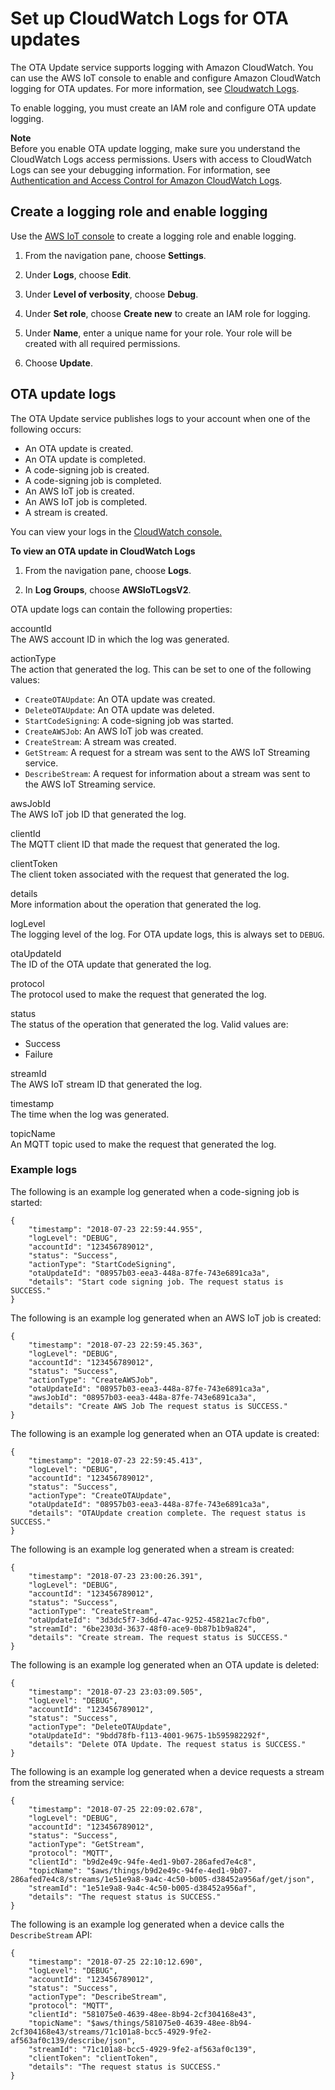 # Set up CloudWatch Logs for OTA updates<a name="ota-logging"></a>

The OTA Update service supports logging with Amazon CloudWatch\. You can use the AWS IoT console to enable and configure Amazon CloudWatch logging for OTA updates\. For more information, see [Cloudwatch Logs](https://docs.aws.amazon.com/AmazonCloudWatch/latest/logs/WhatIsCloudWatchLogs.html)\.

To enable logging, you must create an IAM role and configure OTA update logging\.

**Note**  
Before you enable OTA update logging, make sure you understand the CloudWatch Logs access permissions\. Users with access to CloudWatch Logs can see your debugging information\. For information, see [Authentication and Access Control for Amazon CloudWatch Logs](https://docs.aws.amazon.com/AmazonCloudWatch/latest/logs/auth-and-access-control-cwl.html)\.

## Create a logging role and enable logging<a name="create-ota-logging-role"></a>

Use the [AWS IoT console](https://console.aws.amazon.com/iot/home) to create a logging role and enable logging\.

1. From the navigation pane, choose **Settings**\.

1. Under **Logs**, choose **Edit**\.

1. Under **Level of verbosity**, choose **Debug**\.

1. Under **Set role**, choose **Create new** to create an IAM role for logging\.

1. Under **Name**, enter a unique name for your role\. Your role will be created with all required permissions\.

1. Choose **Update**\.

## OTA update logs<a name="ota-logs"></a>

The OTA Update service publishes logs to your account when one of the following occurs:
+ An OTA update is created\.
+ An OTA update is completed\.
+ A code\-signing job is created\.
+ A code\-signing job is completed\.
+ An AWS IoT job is created\.
+ An AWS IoT job is completed\.
+ A stream is created\.

You can view your logs in the [CloudWatch console\.](https://console.aws.amazon.com/cloudwatch/home)

**To view an OTA update in CloudWatch Logs**

1. From the navigation pane, choose **Logs**\.

1. In **Log Groups**, choose **AWSIoTLogsV2**\.

OTA update logs can contain the following properties:

accountId  
The AWS account ID in which the log was generated\.

actionType  
The action that generated the log\. This can be set to one of the following values:  
+ `CreateOTAUpdate`: An OTA update was created\.
+ `DeleteOTAUpdate`: An OTA update was deleted\.
+ `StartCodeSigning`: A code\-signing job was started\.
+ `CreateAWSJob`: An AWS IoT job was created\.
+ `CreateStream`: A stream was created\.
+ `GetStream`: A request for a stream was sent to the AWS IoT Streaming service\.
+ `DescribeStream`: A request for information about a stream was sent to the AWS IoT Streaming service\.

awsJobId  
The AWS IoT job ID that generated the log\.

clientId  
The MQTT client ID that made the request that generated the log\.

clientToken  
The client token associated with the request that generated the log\.

details  
More information about the operation that generated the log\.

logLevel  
The logging level of the log\. For OTA update logs, this is always set to `DEBUG`\.

otaUpdateId  
The ID of the OTA update that generated the log\.

protocol  
The protocol used to make the request that generated the log\.

status  
The status of the operation that generated the log\. Valid values are:  
+ Success
+ Failure

streamId  
The AWS IoT stream ID that generated the log\.

timestamp  
The time when the log was generated\.

topicName  
An MQTT topic used to make the request that generated the log\.

### Example logs<a name="ota-example-logs"></a>

The following is an example log generated when a code\-signing job is started:

```
{ 
    "timestamp": "2018-07-23 22:59:44.955", 
    "logLevel": "DEBUG", 
    "accountId": "123456789012", 
    "status": "Success", 
    "actionType": "StartCodeSigning", 
    "otaUpdateId": "08957b03-eea3-448a-87fe-743e6891ca3a", 
    "details": "Start code signing job. The request status is SUCCESS." 
}
```

The following is an example log generated when an AWS IoT job is created:

```
{ 
    "timestamp": "2018-07-23 22:59:45.363", 
    "logLevel": "DEBUG", 
    "accountId": "123456789012", 
    "status": "Success", 
    "actionType": "CreateAWSJob", 
    "otaUpdateId": "08957b03-eea3-448a-87fe-743e6891ca3a", 
    "awsJobId": "08957b03-eea3-448a-87fe-743e6891ca3a", 
    "details": "Create AWS Job The request status is SUCCESS." 
}
```

The following is an example log generated when an OTA update is created:

```
{ 
    "timestamp": "2018-07-23 22:59:45.413", 
    "logLevel": "DEBUG", 
    "accountId": "123456789012", 
    "status": "Success", 
    "actionType": "CreateOTAUpdate", 
    "otaUpdateId": "08957b03-eea3-448a-87fe-743e6891ca3a", 
    "details": "OTAUpdate creation complete. The request status is SUCCESS." 
}
```

The following is an example log generated when a stream is created:

```
{ 
    "timestamp": "2018-07-23 23:00:26.391", 
    "logLevel": "DEBUG", 
    "accountId": "123456789012", 
    "status": "Success", 
    "actionType": "CreateStream", 
    "otaUpdateId": "3d3dc5f7-3d6d-47ac-9252-45821ac7cfb0", 
    "streamId": "6be2303d-3637-48f0-ace9-0b87b1b9a824", 
    "details": "Create stream. The request status is SUCCESS." 
}
```

The following is an example log generated when an OTA update is deleted:

```
{ 
    "timestamp": "2018-07-23 23:03:09.505", 
    "logLevel": "DEBUG", 
    "accountId": "123456789012", 
    "status": "Success", 
    "actionType": "DeleteOTAUpdate", 
    "otaUpdateId": "9bdd78fb-f113-4001-9675-1b595982292f", 
    "details": "Delete OTA Update. The request status is SUCCESS." 
}
```

The following is an example log generated when a device requests a stream from the streaming service:

```
{ 
    "timestamp": "2018-07-25 22:09:02.678", 
    "logLevel": "DEBUG", 
    "accountId": "123456789012", 
    "status": "Success", 
    "actionType": "GetStream", 
    "protocol": "MQTT", 
    "clientId": "b9d2e49c-94fe-4ed1-9b07-286afed7e4c8", 
    "topicName": "$aws/things/b9d2e49c-94fe-4ed1-9b07-286afed7e4c8/streams/1e51e9a8-9a4c-4c50-b005-d38452a956af/get/json", 
    "streamId": "1e51e9a8-9a4c-4c50-b005-d38452a956af", 
    "details": "The request status is SUCCESS." 
}
```

The following is an example log generated when a device calls the `DescribeStream` API:

```
{ 
    "timestamp": "2018-07-25 22:10:12.690", 
    "logLevel": "DEBUG", 
    "accountId": "123456789012", 
    "status": "Success", 
    "actionType": "DescribeStream", 
    "protocol": "MQTT", 
    "clientId": "581075e0-4639-48ee-8b94-2cf304168e43", 
    "topicName": "$aws/things/581075e0-4639-48ee-8b94-2cf304168e43/streams/71c101a8-bcc5-4929-9fe2-af563af0c139/describe/json", 
    "streamId": "71c101a8-bcc5-4929-9fe2-af563af0c139", 
    "clientToken": "clientToken", 
    "details": "The request status is SUCCESS." 
}
```